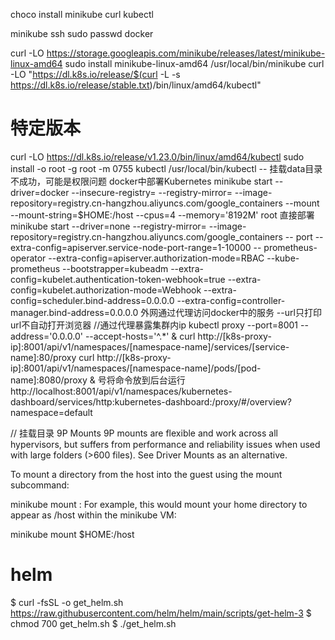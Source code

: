 choco install minikube
curl kubectl

minikube ssh
sudo passwd docker


curl -LO https://storage.googleapis.com/minikube/releases/latest/minikube-linux-amd64
sudo install minikube-linux-amd64 /usr/local/bin/minikube
curl -LO "https://dl.k8s.io/release/$(curl -L -s https://dl.k8s.io/release/stable.txt)/bin/linux/amd64/kubectl"
# 特定版本
curl -LO https://dl.k8s.io/release/v1.23.0/bin/linux/amd64/kubectl
sudo install -o root -g root -m 0755 kubectl /usr/local/bin/kubectl
-- 挂载data目录不成功，可能是权限问题
docker中部署Kubernetes
minikube start --driver=docker --insecure-registry= --registry-mirror= --image-repository=registry.cn-hangzhou.aliyuncs.com/google_containers --mount --mount-string=$HOME:/host --cpus=4 --memory='8192M'
root 直接部署
minikube start --driver=none --registry-mirror= --image-repository=registry.cn-hangzhou.aliyuncs.com/google_containers
-- port
--extra-config=apiserver.service-node-port-range=1-10000
-- prometheus-operator
--extra-config=apiserver.authorization-mode=RBAC
--kube-prometheus
--bootstrapper=kubeadm --extra-config=kubelet.authentication-token-webhook=true --extra-config=kubelet.authorization-mode=Webhook --extra-config=scheduler.bind-address=0.0.0.0 --extra-config=controller-manager.bind-address=0.0.0.0
外网通过代理访问docker中的服务
--url只打印url不自动打开浏览器
//通过代理暴露集群内ip
kubectl proxy --port=8001 --address='0.0.0.0' --accept-hosts='^.*' &
curl http://[k8s-proxy-ip]:8001/api/v1/namespaces/[namespace-name]/services/[service-name]:80/proxy
curl http://[k8s-proxy-ip]:8001/api/v1/namespaces/[namespace-name]/pods/[pod-name]:8080/proxy
& 号将命令放到后台运行
http://localhost:8001/api/v1/namespaces/kubernetes-dashboard/services/http:kubernetes-dashboard:/proxy/#/overview?namespace=default

// 挂载目录
9P Mounts
9P mounts are flexible and work across all hypervisors, but suffers from performance and reliability issues when used with large folders (>600 files). See Driver Mounts as an alternative.

To mount a directory from the host into the guest using the mount subcommand:

minikube mount <source directory>:<target directory>
For example, this would mount your home directory to appear as /host within the minikube VM:

minikube mount $HOME:/host

# helm

$ curl -fsSL -o get_helm.sh https://raw.githubusercontent.com/helm/helm/main/scripts/get-helm-3
$ chmod 700 get_helm.sh
$ ./get_helm.sh